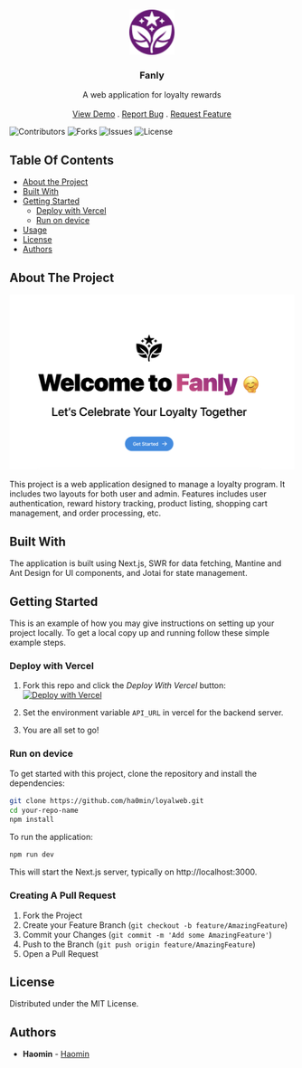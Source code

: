 <br/>
<p align="center">
  <a href="https://github.com/ha0min/loyalweb">
    <img src="images/favicon.svg" alt="Logo" width="80" height="80">
  </a>

  <h3 align="center">Fanly</h3>

  <p align="center">
    A web application for loyalty rewards
    <br/>
    <br/>
    <a href="https://github.com/ha0min/loyalweb">View Demo</a>
    .
    <a href="https://github.com/ha0min/loyalweb/issues">Report Bug</a>
    .
    <a href="https://github.com/ha0min/loyalweb/issues">Request Feature</a>
  </p>
</p>

![Contributors](https://img.shields.io/github/contributors/ha0min/loyalweb?color=dark-green) ![Forks](https://img.shields.io/github/forks/ha0min/loyalweb?style=social) ![Issues](https://img.shields.io/github/issues/ha0min/loyalweb) ![License](https://img.shields.io/github/license/ha0min/loyalweb) 

## Table Of Contents

* [About the Project](#about-the-project)
* [Built With](#built-with)
* [Getting Started](#getting-started)
  * [Deploy with Vercel](#deploy-with-vercel)
  * [Run on device](#run-on-device)
* [Usage](#usage)
* [License](#license)
* [Authors](#authors)

## About The Project

![Screen Shot](images/screenshot.png)

This project is a web application designed to manage a loyalty program. It includes two layouts for both user and admin. Features includes user authentication, reward history tracking, product listing, shopping cart management, and order processing, etc.

## Built With

 The application is built using Next.js, SWR for data fetching, Mantine and Ant Design for UI components, and Jotai for state management.

## Getting Started

This is an example of how you may give instructions on setting up your project locally.
To get a local copy up and running follow these simple example steps.

### Deploy with Vercel

1. Fork this repo and click the *Deploy With Vercel* button:  [![Deploy with Vercel](https://vercel.com/button)](https://vercel.com/new/clone?repository-url=https%3A%2F%2Fgithub.com%2Fha0min%2Floyalweb&env=API_URL&envDescription=Add%20the%20backend%20api%20url%20here.)

2. Set the environment variable `API_URL` in vercel for the backend server.

3. You are all set to go!

### Run on device

To get started with this project, clone the repository and install the dependencies:

```sh
git clone https://github.com/ha0min/loyalweb.git
cd your-repo-name
npm install
```

To run the application:

```sh
npm run dev
```

This will start the Next.js server, typically on http://localhost:3000.


### Creating A Pull Request

1. Fork the Project
2. Create your Feature Branch (`git checkout -b feature/AmazingFeature`)
3. Commit your Changes (`git commit -m 'Add some AmazingFeature'`)
4. Push to the Branch (`git push origin feature/AmazingFeature`)
5. Open a Pull Request

## License

Distributed under the MIT License.

## Authors

* **Haomin** - [Haomin](https://github.com/ha0min)
